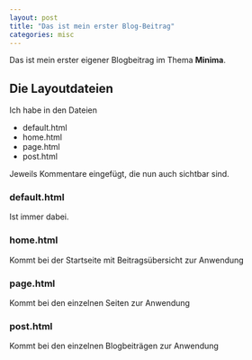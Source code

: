```yaml
---
layout: post
title: "Das ist mein erster Blog-Beitrag"
categories: misc
---
```


Das ist mein erster eigener Blogbeitrag im Thema **Minima**.

## Die Layoutdateien

Ich habe in den Dateien

* default.html
* home.html
* page.html
* post.html

Jeweils Kommentare eingefügt, die nun auch sichtbar sind.

### default.html

Ist immer dabei.

### home.html

Kommt bei der Startseite mit Beitragsübersicht zur Anwendung

### page.html

Kommt bei den einzelnen Seiten zur Anwendung

### post.html

Kommt bei den einzelnen Blogbeiträgen zur Anwendung


